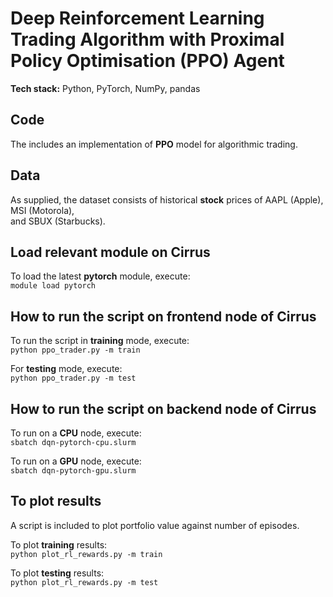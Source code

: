 # Deep Reinforcement Learning Trading Algorithm with Proximal Policy Optimisation (PPO) Agent  
**Tech stack:** Python, PyTorch, NumPy, pandas  


## Code  
The includes an implementation of **PPO** model for algorithmic trading.  


## Data  
As supplied, the dataset consists of historical **stock** prices of AAPL (Apple), MSI (Motorola),  
and SBUX (Starbucks).  


## Load relevant module on Cirrus
To load the latest **pytorch** module, execute:  
`module load pytorch`


## How to run the script on frontend node of Cirrus  
To run the script in **training** mode, execute:   
`python ppo_trader.py -m train`  

For **testing** mode, execute:   
`python ppo_trader.py -m test`  


## How to run the script on backend node of Cirrus  
To run on a **CPU** node, execute:  
`sbatch dqn-pytorch-cpu.slurm`

To run on a **GPU** node, execute:  
`sbatch dqn-pytorch-gpu.slurm`


## To plot results  
A script is included to plot portfolio value against number of episodes.  

To plot **training** results:  
`python plot_rl_rewards.py -m train`

To plot **testing** results:  
`python plot_rl_rewards.py -m test`
